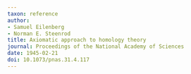 ```yaml
---
taxon: reference
author:
- Samuel Eilenberg
- Norman E. Steenrod
title: Axiomatic approach to homology theory
journal: Proceedings of the National Academy of Sciences
date: 1945-02-21
doi: 10.1073/pnas.31.4.117
---
```


